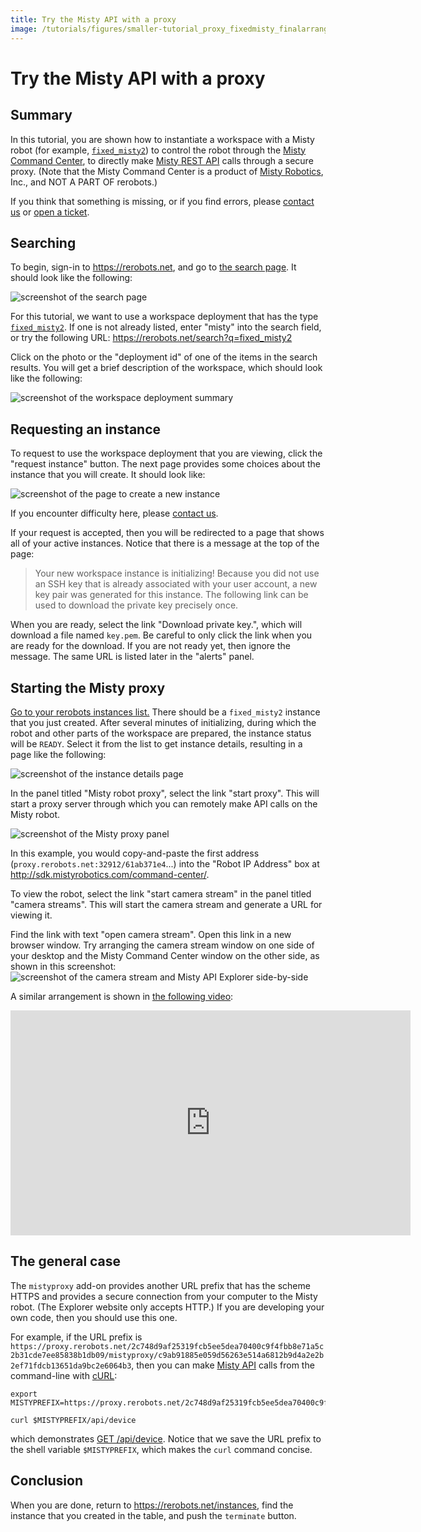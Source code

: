 ```yaml
---
title: Try the Misty API with a proxy
image: /tutorials/figures/smaller-tutorial_proxy_fixedmisty_finalarrange.png
---
```


# Try the Misty API with a proxy

## Summary

In this tutorial, you are shown how to instantiate a workspace with a Misty robot
(for example, [`fixed_misty2`](/workspaces/fixed_misty2)) to control the robot through the
[Misty Command Center](http://sdk.mistyrobotics.com/command-center/index.html), to directly make
[Misty REST API](https://docs.mistyrobotics.com/misty-ii/web-api/overview/) calls
through a secure proxy. (Note that the Misty Command Center is a product of [Misty
Robotics](https://www.mistyrobotics.com/), Inc., and NOT A PART OF rerobots.)

If you think that something is missing, or if you find errors, please [contact
us](https://rerobots.net/contact) or [open a ticket](
https://github.com/rerobots/doc-help/issues).

## Searching

To begin, sign-in to <https://rerobots.net>, and go to [the search
page](https://rerobots.net/search). It should look like the following:

![screenshot of the search page](figures/proxy_fixedmisty_search.png)

For this tutorial, we want to use a workspace deployment that has the type
[`fixed_misty2`](/workspaces/fixed_misty2). If one is not
already listed, enter "misty" into the search field, or try the following URL:
<https://rerobots.net/search?q=fixed_misty2>

Click on the photo or the "deployment id" of one of the items in the search
results. You will get a brief description of the workspace, which should look
like the following:

![screenshot of the workspace deployment summary](figures/proxy_fixedmisty_wddetails.png)

## Requesting an instance

To request to use the workspace deployment that you are viewing, click the
"request instance" button. The next page provides some choices about the
instance that you will create. It should look like:

![screenshot of the page to create a new instance](figures/proxy_fixedmisty_newinstance.png)

If you encounter difficulty here, please [contact us](
https://rerobots.net/contact).

If your request is accepted, then you will be redirected to a page that shows
all of your active instances. Notice that there is a message at the top of the page:

> Your new workspace instance is initializing! Because you did not use an SSH key
> that is already associated with your user account, a new key pair was generated
> for this instance. The following link can be used to download the private key
> precisely once.

When you are ready, select the link "Download private key.", which will download
a file named `key.pem`. Be careful to only click the link when you are ready for
the download. If you are not ready yet, then ignore the message. The same URL is
listed later in the "alerts" panel.

## Starting the Misty proxy

[Go to your rerobots instances list.](https://rerobots.net/instances) There
should be a `fixed_misty2` instance that you just created. After several
minutes of initializing, during which the robot and other parts of the workspace
are prepared, the instance status will be `READY`. Select it from the list to
get instance details, resulting in a page like the following:

![screenshot of the instance details page](figures/proxy_fixedmisty_instancedetails.png)

In the panel titled "Misty robot proxy", select the link "start proxy". This
will start a proxy server through which you can remotely make API calls on the
Misty robot.

![screenshot of the Misty proxy panel](figures/proxy_fixedmisty_proxypanel.png)

In this example, you would copy-and-paste the first address
(`proxy.rerobots.net:32912/61ab371e4`...) into the "Robot IP Address" box at
<http://sdk.mistyrobotics.com/command-center/>.

To view the robot, select the link "start camera stream" in the panel titled
"camera streams". This will start the camera stream and generate a URL for
viewing it.

Find the link with text "open camera stream". Open this link in a new browser
window. Try arranging the camera stream window on one side of your desktop and
the Misty Command Center window on the other side, as shown in this screenshot:
![screenshot of the camera stream and Misty API Explorer
side-by-side](figures/proxy_fixedmisty_finalarrange.png)

A similar arrangement is shown in [the following video](https://vimeo.com/440801712):
<iframe src="https://player.vimeo.com/video/440801712" width="640" height="360" frameborder="0" webkitallowfullscreen mozallowfullscreen allowfullscreen></iframe>


## The general case

The `mistyproxy` add-on provides another URL prefix that has the scheme HTTPS
and provides a secure connection from your computer to the Misty robot. (The
Explorer website only accepts HTTP.) If you are developing your own code, then
you should use this one.

For example, if the URL prefix is
`https://proxy.rerobots.net/2c748d9af25319fcb5ee5dea70400c9f4fbb8e71a5c2b31cde7ee85838b1db09/mistyproxy/c9ab91885e059d56263e514a6812b9d4a2e2b2ef71fdcb13651da9bc2e6064b3`,
then you can make [Misty API](
https://docs.mistyrobotics.com/misty-ii/web-api/overview/) calls from the
command-line with [cURL](https://curl.haxx.se/):

    export MISTYPREFIX=https://proxy.rerobots.net/2c748d9af25319fcb5ee5dea70400c9f4fbb8e71a5c2b31cde7ee85838b1db09/mistyproxy/c9ab91885e059d56263e514a6812b9d4a2e2b2ef71fdcb13651da9bc2e6064b3

    curl $MISTYPREFIX/api/device

which demonstrates [GET /api/device](
https://docs.mistyrobotics.com/misty-ii/web-api/api-reference/#getdeviceinformation). Notice
that we save the URL prefix to the shell variable `$MISTYPREFIX`, which makes
the `curl` command concise.


## Conclusion

When you are done, return to <https://rerobots.net/instances>, find the instance
that you created in the table, and push the `terminate` button.

